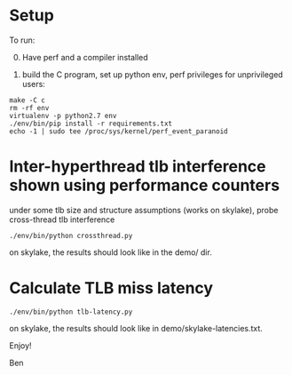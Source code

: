 Setup
========

To run:

0. Have perf and a compiler installed

1. build the C program, set up python env, perf privileges for unprivileged users:

```console
make -C c
rm -rf env
virtualenv -p python2.7 env
./env/bin/pip install -r requirements.txt
echo -1 | sudo tee /proc/sys/kernel/perf_event_paranoid
```

Inter-hyperthread tlb interference shown using performance counters
===================================================================

under some tlb size and structure assumptions (works on skylake), probe
cross-thread tlb interference

```console
./env/bin/python crossthread.py
```

on skylake, the results should look like in the demo/ dir.

Calculate TLB miss latency
=============================

```console
./env/bin/python tlb-latency.py
```

on skylake, the results should look like in demo/skylake-latencies.txt.

Enjoy!

Ben

